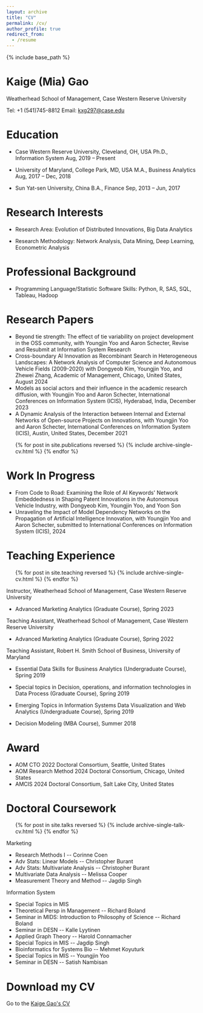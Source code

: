 ```yaml
---
layout: archive
title: "CV"
permalink: /cv/
author_profile: true
redirect_from:
  - /resume
---
```


{% include base_path %}

Kaige (Mia) Gao
=====
Weatherhead School of Management, Case Western Reserve University

Tel: +1 (541)745-8812      Email: kxg297@case.edu


Education
======

* Case Western Reserve University, Cleveland, OH, USA  Ph.D., Information System                         Aug, 2019 – Present
  

* University of Maryland, College Park, MD, USA	 M.A., Business Analytics 		                                          Aug, 2017 – Dec, 2018
 

* Sun Yat-sen University, China		  B.A., Finance                                                          Sep, 2013 – Jun, 2017
  

Research Interests
======
*	Research Area: Evolution of Distributed Innovations, Big Data Analytics

* Research Methodology: Network Analysis, Data Mining, Deep Learning, Econometric Analysis

Professional Background
======
* Programming Language/Statistic Software Skills: Python, R, SAS, SQL, Tableau, Hadoop

  
Research Papers
======
* Beyond tie strength: The effect of tie variability on project development in the OSS community, with Youngjin Yoo and Aaron Schecter, Revise and Resubmit at Information System Research
* Cross-boundary AI Innovation as Recombinant Search in Heterogeneous Landscapes: A Network Analysis of Computer Science and Autonomous Vehicle Fields (2009-2020) with Dongyeob Kim, Youngjin Yoo, and Zhewei Zhang, Academic of Management, Chicago, United States, August 2024
* Models as social actors and their influence in the academic research diffusion, with Youngjin Yoo and Aaron Schecter, International Conferences on Information System (ICIS), Hyderabad, India, December 2023
*	A Dynamic Analysis of the Interaction between Internal and External Networks of Open-source Projects on Innovations, with Youngjin Yoo and Aaron Schecter, International Conferences on Information System (ICIS), Austin, United States, December 2021
  <ul>{% for post in site.publications reversed %}
    {% include archive-single-cv.html %}
  {% endfor %}</ul>
  
Work In Progress
======
* From Code to Road: Examining the Role of AI Keywords' Network Embeddedness in Shaping Patent Innovations in the Autonomous Vehicle Industry, with Dongyeob Kim, Youngjin Yoo, and Yoon Son 
*	Unraveling the Impact of Model Dependency Networks on the Propagation of Artificial Intelligence Innovation, with Youngjin Yoo and Aaron Schecter, submitted to International Conferences on Information System (ICIS), 2024

  
Teaching Experience
======
  <ul>{% for post in site.teaching reversed %}
    {% include archive-single-cv.html %}
  {% endfor %}</ul>
  
 Instructor, Weatherhead School of Management, Case Western Reserve University
  
* Advanced Marketing Analytics (Graduate Course), Spring 2023

 Teaching Assistant, Weatherhead School of Management, Case Western Reserve University
  
* Advanced Marketing Analytics (Graduate Course), Spring 2022

 Teaching Assistant, Robert H. Smith School of Business, University of Maryland
  
  * Essential Data Skills for Business Analytics (Undergraduate Course), Spring 2019

  
  * Special topics in Decision, operations, and information technologies in Data Process (Graduate Course), Spring 2019

  
  * Emerging Topics in Information Systems Data Visualization and Web Analytics (Undergraduate Course), Spring 2019

  
  * Decision Modeling (MBA Course), Summer 2018


  
Award
======
* AOM CTO 2022 Doctoral Consortium, Seattle, United States
* AOM Research Method 2024 Doctoral Consortium, Chicago, United States
* AMCIS 2024 Doctoral Consortium, Salt Lake City, United States

Doctoral Coursework
======
  <ul>{% for post in site.talks reversed %}
    {% include archive-single-talk-cv.html  %}
  {% endfor %}</ul>
  
Marketing
  
 - Research Methods I									-- Corinne Coen
 - Adv Stats: Linear Models								   -- Christopher Burant
 - Adv Stats: Multivariate Analysis							   -- Christopher Burant
 - Multivariate Data Analysis							        -- Melissa Cooper
 - Measurement Theory and Method						             -- Jagdip Singh

Information System
  
 - Special Topics in MIS								
 - Theoretical Persp in Management						         -- Richard Boland
 - Seminar in MIDS: Introduction to Philosophy of Science                     		 -- Richard Boland
 - Seminar in DESN									          -- Kalle Lyytinen
 - Applied Graph Theory								-- Harold Connamacher
 - Special Topics in MIS									  -- Jagdip Singh
 - Bioinformatics for Systems Bio 							     -- Mehmet Koyuturk
 - Special Topics in MIS 									-- Youngjin Yoo
 - Seminar in DESN 								                    -- Satish Nambisan

Download my CV
=====
Go to the [Kaige Gao's CV](https://github.com/file/Kaige_CV.pdf)
